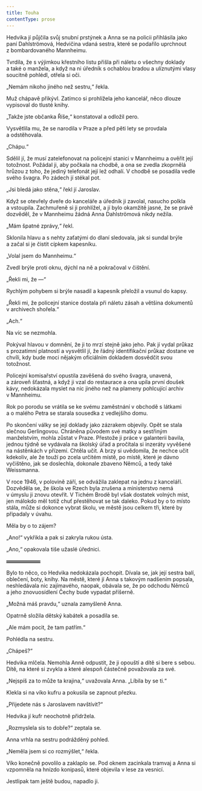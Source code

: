 ```yaml
---
title: Touha
contentType: prose
---
```


<section>

Hedvika jí půjčila svůj snubní prstýnek a Anna se na policii přihlásila jako paní Dahlströmová, Hedvičina vdaná sestra, které se podařilo uprchnout z bombardovaného Mannheimu.

Tvrdila, že s výjimkou křestního listu přišla při náletu o všechny doklady a také o manžela, a když na ni úředník s ochablou bradou a ulíznutými vlasy soucitně pohlédl, otřela si oči.

„Nemám nikoho jiného než sestru,“ řekla.

Muž chápavě přikývl. Zatímco si prohlížela jeho kancelář, něco dlouze vypisoval do tlusté knihy.

„Takže jste občanka Říše,“ konstatoval a odložil pero.

Vysvětlila mu, že se narodila v Praze a před pěti lety se provdala a odstěhovala.

„Chápu.“

Sdělil jí, že musí zatelefonovat na policejní stanici v Mannheimu a ověřit její totožnost. Požádal ji, aby počkala na chodbě, a ona se zvedla zkoprnělá hrůzou z toho, že jediný telefonát její lež odhalí. V chodbě se posadila vedle svého švagra. Po zádech jí stékal pot.

„Jsi bledá jako stěna,“ řekl jí Jaroslav.

Když se otevřely dveře do kanceláře a úředník ji zavolal, nasucho polkla a vstoupila. Zachmuřeně si ji prohlížel, a jí bylo okamžitě jasné, že se právě dozvěděl, že v Mannheimu žádná Anna Dahlströmová nikdy nežila.

„Mám špatné zprávy,“ řekl.

Sklonila hlavu a s nehty zaťatými do dlaní sledovala, jak si sundal brýle a začal si je čistit cípkem kapesníku.

„Volal jsem do Mannheimu.“

Zvedl brýle proti oknu, dýchl na ně a pokračoval v čištění.

„Řekli mi, že —“

Rychlým pohybem si brýle nasadil a kapesník přeložil a vsunul do kapsy.

„Řekli mi, že policejní stanice dostala při náletu zásah a většina dokumentů v archivech shořela.“

„Ach.“

Na víc se nezmohla.

Pokýval hlavou v domnění, že ji to mrzí stejně jako jeho. Pak jí vydal průkaz s prozatímní platností a vysvětlil jí, že řádný identifikační průkaz dostane ve chvíli, kdy bude moci nějakým oficiálním dokladem dosvědčit svou totožnost.

Policejní komisařství opustila zavěšená do svého švagra, unavená, a zároveň šťastná, a když ji vzal do restaurace a ona upila první doušek kávy, nedokázala myslet na nic jiného než na plameny pohlcující archiv v Mannheimu.

Rok po porodu se vrátila se ke svému zaměstnání v obchodě s látkami a o malého Petra se starala sousedka z vedlejšího domu.

Po skončení války se její doklady jako zázrakem objevily. Opět se stala slečnou Gerlingovou. Chráněna původem své matky a sestřiným manželstvím, mohla zůstat v Praze. Přestože ji práce v galanterii bavila, jednou týdně se vydávala na školský úřad a pročítala si inzeráty vyvěšené na nástěnkách v přízemí. Chtěla učit. A brzy si uvědomila, že nechce učit kdekoliv, ale že touží po zcela určitém místě, po místě, které je dávno vyčištěno, jak se doslechla, dokonale zbaveno Němců, a tedy také Weissmanna.

V roce 1946, v polovině září, se odvážila zaklepat na jednu z kanceláří. Dozvěděla se, že škola ve Rzech byla zrušena a ministerstvo nemá v úmyslu ji znovu otevřít. V Tichém Brodě byl však dostatek volných míst, jen málokdo měl totiž chuť přestěhovat se tak daleko. Pokud by o to místo stála, může si dokonce vybrat školu, ve městě jsou celkem tři, které by připadaly v úvahu.

Měla by o to zájem?

„Ano!“ vykřikla a pak si zakryla rukou ústa.

„Ano,“ opakovala tiše užaslé úřednici.

![divider.png](./resources/divider_opt.png)

Bylo to něco, co Hedvika nedokázala pochopit. Dívala se, jak její sestra balí, oblečení, boty, knihy. Na městě, které jí Anna s takovým nadšením popsala, neshledávala nic zajímavého, naopak, obávala se, že po odchodu Němců a jeho znovuosídlení Čechy bude vypadat příšerně.

„Možná máš pravdu,“ uznala zamyšleně Anna.

Opatrně složila dětský kabátek a posadila se.

„Ale mám pocit, že tam patřím.“

Pohlédla na sestru.

„Chápeš?“

Hedvika mlčela. Nemohla Anně odpustit, že ji opouští a dítě si bere s sebou. Dítě, na které si zvykla a které alespoň částečně považovala za své.

„Nejspíš za to může ta krajina,“ uvažovala Anna. „Líbila by se ti.“

Klekla si na víko kufru a pokusila se zapnout přezku.

„Přijedete nás s Jaroslavem navštívit?“

Hedvika jí kufr neochotně přidržela.

„Rozmyslela sis to dobře?“ zeptala se.

Anna vrhla na sestru podrážděný pohled.

„Neměla jsem si co rozmýšlet,“ řekla.

Víko konečně povolilo a zaklaplo se. Pod oknem zacinkala tramvaj a Anna si vzpomněla na hnízdo konipasů, které objevila v lese za vesnicí.

Jestlipak tam ještě budou, napadlo ji.

</section>
